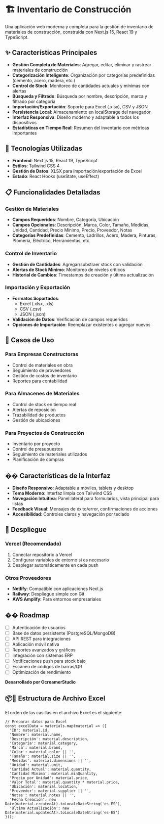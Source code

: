 # 🏗️ Inventario de Construcción

Una aplicación web moderna y completa para la gestión de inventario de materiales de construcción, construida con Next.js 15, React 19 y TypeScript.

## ✨ Características Principales

- **Gestión Completa de Materiales**: Agregar, editar, eliminar y rastrear materiales de construcción
- **Categorización Inteligente**: Organización por categorías predefinidas (cemento, acero, madera, etc.)
- **Control de Stock**: Monitoreo de cantidades actuales y mínimas con alertas
- **Búsqueda y Filtrado**: Búsqueda por nombre, descripción, marca y filtrado por categoría
- **Importación/Exportación**: Soporte para Excel (.xlsx), CSV y JSON
- **Persistencia Local**: Almacenamiento en localStorage del navegador
- **Interfaz Responsiva**: Diseño moderno y adaptable a todos los dispositivos
- **Estadísticas en Tiempo Real**: Resumen del inventario con métricas importantes

## 🚀 Tecnologías Utilizadas

- **Frontend**: Next.js 15, React 19, TypeScript
- **Estilos**: Tailwind CSS 4
- **Gestión de Datos**: XLSX para importación/exportación de Excel
- **Estado**: React Hooks (useState, useEffect)

## 📋 Funcionalidades Detalladas

### Gestión de Materiales
- **Campos Requeridos**: Nombre, Categoría, Ubicación
- **Campos Opcionales**: Descripción, Marca, Color, Tamaño, Medidas, Unidad, Cantidad, Precio Mínimo, Precio, Proveedor, Notas
- **Categorías Predefinidas**: Cemento, Ladrillos, Acero, Madera, Pinturas, Plomería, Eléctrico, Herramientas, etc.

### Control de Inventario
- **Gestión de Cantidades**: Agregar/substraer stock con validación
- **Alertas de Stock Mínimo**: Monitoreo de niveles críticos
- **Historial de Cambios**: Timestamps de creación y última actualización

### Importación y Exportación
- **Formatos Soportados**:
  - Excel (.xlsx, .xls)
  - CSV (.csv)
  - JSON (.json)
- **Validación de Datos**: Verificación de campos requeridos
- **Opciones de Importación**: Reemplazar existentes o agregar nuevos

## 🎯 Casos de Uso

### Para Empresas Constructoras
- Control de materiales en obra
- Seguimiento de proveedores
- Gestión de costos de inventario
- Reportes para contabilidad

### Para Almacenes de Materiales
- Control de stock en tiempo real
- Alertas de reposición
- Trazabilidad de productos
- Gestión de ubicaciones

### Para Proyectos de Construcción
- Inventario por proyecto
- Control de presupuestos
- Seguimiento de materiales utilizados
- Planificación de compras

## �� Características de la Interfaz

- **Diseño Responsivo**: Adaptable a móviles, tablets y desktop
- **Tema Moderno**: Interfaz limpia con Tailwind CSS
- **Navegación Intuitiva**: Panel lateral para formularios, vista principal para listas
- **Feedback Visual**: Mensajes de éxito/error, confirmaciones de acciones
- **Accesibilidad**: Controles claros y navegación por teclado

## 🚀 Despliegue

### Vercel (Recomendado)
1. Conectar repositorio a Vercel
2. Configurar variables de entorno si es necesario
3. Desplegar automáticamente en cada push

### Otros Proveedores
- **Netlify**: Compatible con aplicaciones Next.js
- **Railway**: Despliegue simple con Git
- **AWS Amplify**: Para entornos empresariales

## �� Roadmap

- [ ] Autenticación de usuarios
- [ ] Base de datos persistente (PostgreSQL/MongoDB)
- [ ] API REST para integraciones
- [ ] Aplicación móvil nativa
- [ ] Reportes avanzados y gráficos
- [ ] Integración con sistemas ERP
- [ ] Notificaciones push para stock bajo
- [ ] Escaneo de códigos de barras/QR
- [ ] Optimización de rendimiento

**Desarrollado por OcreamerStudio**


## 📦🚀 Estructura de Archivo Excel

El orden de las casillas en el archivo Excel es el siguiente:

    // Preparar datos para Excel
    const excelData = materials.map(material => ({
      'ID': material.id,
      'Nombre': material.name,
      'Descripción': material.description,
      'Categoría': material.category,
      'Marca': material.brand,
      'Color': material.color || '',
      'Tamaño': material.size || '',
      'Medidas': material.dimensions || '',
      'Unidad': material.unit,
      'Cantidad Actual': material.quantity,
      'Cantidad Mínima': material.minQuantity,
      'Precio por Unidad': material.price,
      'Valor Total': material.quantity * material.price,
      'Ubicación': material.location,
      'Proveedor': material.supplier || '',
      'Notas': material.notes || '',
      'Fecha Creación': new Date(material.createdAt).toLocaleDateString('es-ES'),
      'Última Actualización': new Date(material.updatedAt).toLocaleDateString('es-ES')
    }));

    